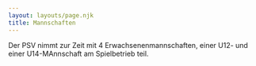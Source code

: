 ```yaml
---
layout: layouts/page.njk
title: Mannschaften
---
```

Der PSV nimmt zur Zeit mit 4 Erwachsenenmannschaften, einer U12- und einer U14-MAnnschaft am Spielbetrieb teil.